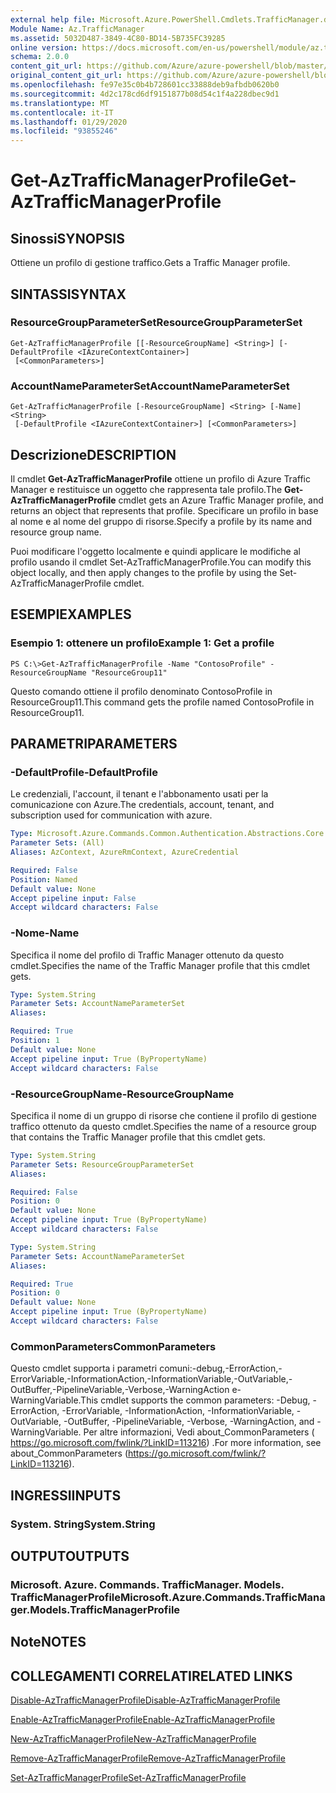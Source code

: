 ```yaml
---
external help file: Microsoft.Azure.PowerShell.Cmdlets.TrafficManager.dll-Help.xml
Module Name: Az.TrafficManager
ms.assetid: 5032D487-3849-4C80-BD14-5B735FC39285
online version: https://docs.microsoft.com/en-us/powershell/module/az.trafficmanager/get-aztrafficmanagerprofile
schema: 2.0.0
content_git_url: https://github.com/Azure/azure-powershell/blob/master/src/TrafficManager/TrafficManager/help/Get-AzTrafficManagerProfile.md
original_content_git_url: https://github.com/Azure/azure-powershell/blob/master/src/TrafficManager/TrafficManager/help/Get-AzTrafficManagerProfile.md
ms.openlocfilehash: fe97e35c0b4b728601cc33888deb9afbdb0620b0
ms.sourcegitcommit: 4d2c178cd6df9151877b08d54c1f4a228dbec9d1
ms.translationtype: MT
ms.contentlocale: it-IT
ms.lasthandoff: 01/29/2020
ms.locfileid: "93855246"
---
```

# <span data-ttu-id="b31b9-101">Get-AzTrafficManagerProfile</span><span class="sxs-lookup"><span data-stu-id="b31b9-101">Get-AzTrafficManagerProfile</span></span>

## <span data-ttu-id="b31b9-102">Sinossi</span><span class="sxs-lookup"><span data-stu-id="b31b9-102">SYNOPSIS</span></span>
<span data-ttu-id="b31b9-103">Ottiene un profilo di gestione traffico.</span><span class="sxs-lookup"><span data-stu-id="b31b9-103">Gets a Traffic Manager profile.</span></span>

## <span data-ttu-id="b31b9-104">SINTASSI</span><span class="sxs-lookup"><span data-stu-id="b31b9-104">SYNTAX</span></span>

### <span data-ttu-id="b31b9-105">ResourceGroupParameterSet</span><span class="sxs-lookup"><span data-stu-id="b31b9-105">ResourceGroupParameterSet</span></span>
```
Get-AzTrafficManagerProfile [[-ResourceGroupName] <String>] [-DefaultProfile <IAzureContextContainer>]
 [<CommonParameters>]
```

### <span data-ttu-id="b31b9-106">AccountNameParameterSet</span><span class="sxs-lookup"><span data-stu-id="b31b9-106">AccountNameParameterSet</span></span>
```
Get-AzTrafficManagerProfile [-ResourceGroupName] <String> [-Name] <String>
 [-DefaultProfile <IAzureContextContainer>] [<CommonParameters>]
```

## <span data-ttu-id="b31b9-107">Descrizione</span><span class="sxs-lookup"><span data-stu-id="b31b9-107">DESCRIPTION</span></span>
<span data-ttu-id="b31b9-108">Il cmdlet **Get-AzTrafficManagerProfile** ottiene un profilo di Azure Traffic Manager e restituisce un oggetto che rappresenta tale profilo.</span><span class="sxs-lookup"><span data-stu-id="b31b9-108">The **Get-AzTrafficManagerProfile** cmdlet gets an Azure Traffic Manager profile, and returns an object that represents that profile.</span></span>
<span data-ttu-id="b31b9-109">Specificare un profilo in base al nome e al nome del gruppo di risorse.</span><span class="sxs-lookup"><span data-stu-id="b31b9-109">Specify a profile by its name and resource group name.</span></span>

<span data-ttu-id="b31b9-110">Puoi modificare l'oggetto localmente e quindi applicare le modifiche al profilo usando il cmdlet Set-AzTrafficManagerProfile.</span><span class="sxs-lookup"><span data-stu-id="b31b9-110">You can modify this object locally, and then apply changes to the profile by using the Set-AzTrafficManagerProfile cmdlet.</span></span>

## <span data-ttu-id="b31b9-111">ESEMPI</span><span class="sxs-lookup"><span data-stu-id="b31b9-111">EXAMPLES</span></span>

### <span data-ttu-id="b31b9-112">Esempio 1: ottenere un profilo</span><span class="sxs-lookup"><span data-stu-id="b31b9-112">Example 1: Get a profile</span></span>
```
PS C:\>Get-AzTrafficManagerProfile -Name "ContosoProfile" -ResourceGroupName "ResourceGroup11"
```

<span data-ttu-id="b31b9-113">Questo comando ottiene il profilo denominato ContosoProfile in ResourceGroup11.</span><span class="sxs-lookup"><span data-stu-id="b31b9-113">This command gets the profile named ContosoProfile in ResourceGroup11.</span></span>

## <span data-ttu-id="b31b9-114">PARAMETRI</span><span class="sxs-lookup"><span data-stu-id="b31b9-114">PARAMETERS</span></span>

### <span data-ttu-id="b31b9-115">-DefaultProfile</span><span class="sxs-lookup"><span data-stu-id="b31b9-115">-DefaultProfile</span></span>
<span data-ttu-id="b31b9-116">Le credenziali, l'account, il tenant e l'abbonamento usati per la comunicazione con Azure.</span><span class="sxs-lookup"><span data-stu-id="b31b9-116">The credentials, account, tenant, and subscription used for communication with azure.</span></span>

```yaml
Type: Microsoft.Azure.Commands.Common.Authentication.Abstractions.Core.IAzureContextContainer
Parameter Sets: (All)
Aliases: AzContext, AzureRmContext, AzureCredential

Required: False
Position: Named
Default value: None
Accept pipeline input: False
Accept wildcard characters: False
```

### <span data-ttu-id="b31b9-117">-Nome</span><span class="sxs-lookup"><span data-stu-id="b31b9-117">-Name</span></span>
<span data-ttu-id="b31b9-118">Specifica il nome del profilo di Traffic Manager ottenuto da questo cmdlet.</span><span class="sxs-lookup"><span data-stu-id="b31b9-118">Specifies the name of the Traffic Manager profile that this cmdlet gets.</span></span>

```yaml
Type: System.String
Parameter Sets: AccountNameParameterSet
Aliases:

Required: True
Position: 1
Default value: None
Accept pipeline input: True (ByPropertyName)
Accept wildcard characters: False
```

### <span data-ttu-id="b31b9-119">-ResourceGroupName</span><span class="sxs-lookup"><span data-stu-id="b31b9-119">-ResourceGroupName</span></span>
<span data-ttu-id="b31b9-120">Specifica il nome di un gruppo di risorse che contiene il profilo di gestione traffico ottenuto da questo cmdlet.</span><span class="sxs-lookup"><span data-stu-id="b31b9-120">Specifies the name of a resource group that contains the Traffic Manager profile that this cmdlet gets.</span></span>

```yaml
Type: System.String
Parameter Sets: ResourceGroupParameterSet
Aliases:

Required: False
Position: 0
Default value: None
Accept pipeline input: True (ByPropertyName)
Accept wildcard characters: False
```

```yaml
Type: System.String
Parameter Sets: AccountNameParameterSet
Aliases:

Required: True
Position: 0
Default value: None
Accept pipeline input: True (ByPropertyName)
Accept wildcard characters: False
```

### <span data-ttu-id="b31b9-121">CommonParameters</span><span class="sxs-lookup"><span data-stu-id="b31b9-121">CommonParameters</span></span>
<span data-ttu-id="b31b9-122">Questo cmdlet supporta i parametri comuni:-debug,-ErrorAction,-ErrorVariable,-InformationAction,-InformationVariable,-OutVariable,-OutBuffer,-PipelineVariable,-Verbose,-WarningAction e-WarningVariable.</span><span class="sxs-lookup"><span data-stu-id="b31b9-122">This cmdlet supports the common parameters: -Debug, -ErrorAction, -ErrorVariable, -InformationAction, -InformationVariable, -OutVariable, -OutBuffer, -PipelineVariable, -Verbose, -WarningAction, and -WarningVariable.</span></span> <span data-ttu-id="b31b9-123">Per altre informazioni, Vedi about_CommonParameters ( https://go.microsoft.com/fwlink/?LinkID=113216) .</span><span class="sxs-lookup"><span data-stu-id="b31b9-123">For more information, see about_CommonParameters (https://go.microsoft.com/fwlink/?LinkID=113216).</span></span>

## <span data-ttu-id="b31b9-124">INGRESSI</span><span class="sxs-lookup"><span data-stu-id="b31b9-124">INPUTS</span></span>

### <span data-ttu-id="b31b9-125">System. String</span><span class="sxs-lookup"><span data-stu-id="b31b9-125">System.String</span></span>

## <span data-ttu-id="b31b9-126">OUTPUT</span><span class="sxs-lookup"><span data-stu-id="b31b9-126">OUTPUTS</span></span>

### <span data-ttu-id="b31b9-127">Microsoft. Azure. Commands. TrafficManager. Models. TrafficManagerProfile</span><span class="sxs-lookup"><span data-stu-id="b31b9-127">Microsoft.Azure.Commands.TrafficManager.Models.TrafficManagerProfile</span></span>

## <span data-ttu-id="b31b9-128">Note</span><span class="sxs-lookup"><span data-stu-id="b31b9-128">NOTES</span></span>

## <span data-ttu-id="b31b9-129">COLLEGAMENTI CORRELATI</span><span class="sxs-lookup"><span data-stu-id="b31b9-129">RELATED LINKS</span></span>

[<span data-ttu-id="b31b9-130">Disable-AzTrafficManagerProfile</span><span class="sxs-lookup"><span data-stu-id="b31b9-130">Disable-AzTrafficManagerProfile</span></span>](./Disable-AzTrafficManagerProfile.md)

[<span data-ttu-id="b31b9-131">Enable-AzTrafficManagerProfile</span><span class="sxs-lookup"><span data-stu-id="b31b9-131">Enable-AzTrafficManagerProfile</span></span>](./Enable-AzTrafficManagerProfile.md)

[<span data-ttu-id="b31b9-132">New-AzTrafficManagerProfile</span><span class="sxs-lookup"><span data-stu-id="b31b9-132">New-AzTrafficManagerProfile</span></span>](./New-AzTrafficManagerProfile.md)

[<span data-ttu-id="b31b9-133">Remove-AzTrafficManagerProfile</span><span class="sxs-lookup"><span data-stu-id="b31b9-133">Remove-AzTrafficManagerProfile</span></span>](./Remove-AzTrafficManagerProfile.md)

[<span data-ttu-id="b31b9-134">Set-AzTrafficManagerProfile</span><span class="sxs-lookup"><span data-stu-id="b31b9-134">Set-AzTrafficManagerProfile</span></span>](./Set-AzTrafficManagerProfile.md)


